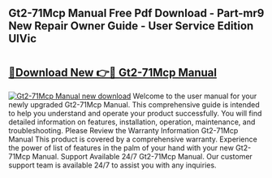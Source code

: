 ## Gt2-71Mcp Manual Free Pdf Download - Part-mr9 New Repair Owner Guide - User Service Edition UIVic

# <h2><a href="http://bc11679.oget.top/?id=Gt2-71Mcp+Manual">🔗Download New 👉🔴 Gt2-71Mcp Manual</a></h2>

[![Gt2-71Mcp Manual new download](https://i.imgur.com/5g1atiW.png)](http://bc11679.oget.top/?id=Gt2-71Mcp+Manual)
Welcome to the user manual for your newly upgraded Gt2-71Mcp Manual. This comprehensive guide is intended to help you understand and operate your product successfully. You will find detailed information on features, installation, operation, maintenance, and troubleshooting. Please Review the Warranty Information Gt2-71Mcp Manual This product is covered by a comprehensive warranty. Experience the power of list of features in the palm of your hand with your new Gt2-71Mcp Manual. Support Available 24/7 Gt2-71Mcp Manual. Our customer support team is available 24/7 to assist you with any inquiries.

